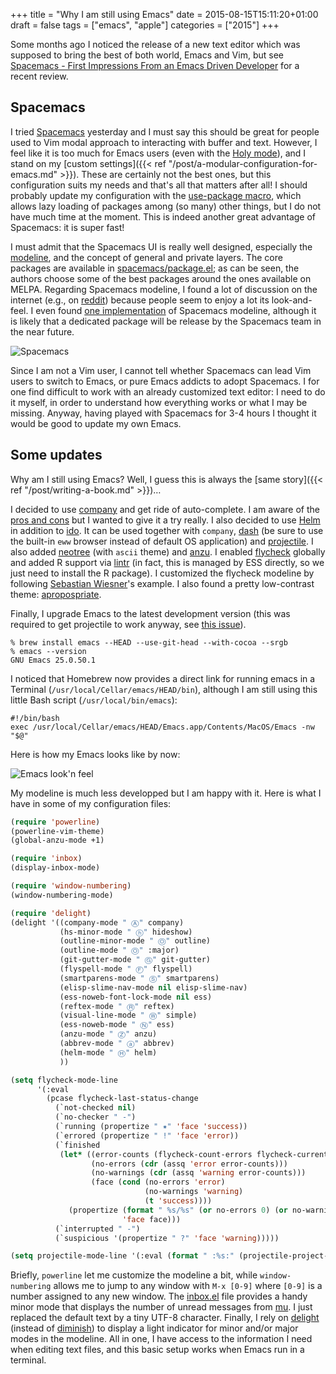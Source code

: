 +++
title = "Why I am still using Emacs"
date = 2015-08-15T15:11:20+01:00
draft = false
tags = ["emacs", "apple"]
categories = ["2015"]
+++

Some months ago I noticed the release of a new text editor which was supposed to bring the best of both world, Emacs and Vim, but see [Spacemacs - First Impressions From an Emacs Driven Developer](http://jr0cket.co.uk/2015/08/spacemacs-first-impressions-from-an-emacs-driven-developer.html) for a recent review.

<!--more-->

## Spacemacs

I tried [Spacemacs](https://github.com/syl20bnr/spacemacs) yesterday and I must say this should be great for people used to Vim modal approach to interacting with buffer and text. However, I feel like it is too much for Emacs users (even with the [Holy mode](https://github.com/syl20bnr/spacemacs/blob/master/doc/DOCUMENTATION.org#holy)), and I stand on my [custom settings]({{< ref "/post/a-modular-configuration-for-emacs.md" >}}). These are certainly not the best ones, but this configuration suits my needs and that's all that matters after all! I should probably update my configuration with the [use-package macro](https://github.com/jwiegley/use-package), which allows lazy loading of packages among (so many) other things, but I do not have much time at the moment. This is indeed another great advantage of Spacemacs: it is super fast!

I must admit that the Spacemacs UI is really well designed, especially the [modeline](https://github.com/syl20bnr/spacemacs/blob/master/doc/DOCUMENTATION.org#mode-line), and the concept of general and private layers. The core packages are available in [spacemacs/package.el](https://github.com/syl20bnr/spacemacs/blob/master/spacemacs/packages.el); as can be seen, the authors choose some of the best packages around the ones available on MELPA. Regarding Spacemacs modeline, I found a lot of discussion on the internet (e.g., on [reddit](https://www.reddit.com/r/emacs/comments/36qo2l/i_tried_to_copy_the_spacemacs_powerline_theme_my/)) because people seem to enjoy a lot its look-and-feel. I even found [one implementation](https://github.com/ashutoshrishi/emacs-personal/blob/master/personal/theming.el) of Spacemacs modeline, although it is likely that a dedicated package will be release by the Spacemacs team in the near future.

![Spacemacs](/img/spacemacs-python.png)

Since I am not a Vim user, I cannot tell whether Spacemacs can lead Vim users to switch to Emacs, or pure Emacs addicts to adopt Spacemacs. I for one find difficult to work with an already customized text editor: I need to do it myself, in order to understand how everything works or what I may be missing. Anyway, having played with Spacemacs for 3-4 hours I thought it would be good to update my own Emacs.


## Some updates

Why am I still using Emacs? Well, I guess this is always the [same story]({{< ref "/post/writing-a-book.md" >}})…

I decided to use [company](http://company-mode.github.io) and get ride of auto-complete. I am aware of the [pros and cons](https://github.com/company-mode/company-mode/issues/68) but I wanted to give it a try really. I also decided to use [Helm](https://emacs-helm.github.io/helm/) in addition to [ido](http://emacswiki.org/emacs/InteractivelyDoThings). It can be used together with `company`, [dash](https://github.com/areina/helm-dash) (be sure to use the built-in `eww` browser instead of default OS application) and [projectile](http://batsov.com/projectile/). I also added [neotree](https://github.com/jaypei/emacs-neotree) (with `ascii` theme) and [anzu](https://github.com/syohex/emacs-anzu). I enabled [flycheck](http://www.flycheck.org) globally and added R support via [lintr](https://github.com/jimhester/lintr) (in fact, this is managed by ESS directly, so we just need to install the R package). I customized the flycheck modeline by following [Sebastian Wiesner](http://www.lunaryorn.com/2014/07/30/new-mode-line-support-in-flycheck.html)'s example. I also found a pretty low-contrast theme: [apropospriate](https://github.com/waymondo/apropospriate-theme).

Finally, I upgrade Emacs to the latest development version (this was required to get projectile to work anyway, see [this issue](https://github.com/bbatsov/projectile/issues/780)).

```
% brew install emacs --HEAD --use-git-head --with-cocoa --srgb
% emacs --version
GNU Emacs 25.0.50.1
```

I noticed that Homebrew now provides a direct link for running emacs in a Terminal (`/usr/local/Cellar/emacs/HEAD/bin`), although I am still using this little Bash script (`/usr/local/bin/emacs`):

```
#!/bin/bash
exec /usr/local/Cellar/emacs/HEAD/Emacs.app/Contents/MacOS/Emacs -nw  "$@"
```

Here is how my Emacs looks like by now: 

![Emacs look'n feel](/img/emacs.png)

My modeline is much less developped but I am happy with it. Here is what I have in some of my configuration files:

```lisp
(require 'powerline)
(powerline-vim-theme)
(global-anzu-mode +1)

(require 'inbox)
(display-inbox-mode)

(require 'window-numbering)
(window-numbering-mode)

(require 'delight)
(delight '((company-mode " Ⓐ" company)
           (hs-minor-mode " ⓗ" hideshow)
           (outline-minor-mode " Ⓞ" outline)
           (outline-mode " Ⓞ" :major)
           (git-gutter-mode " Ⓖ" git-gutter)
           (flyspell-mode " Ⓕ" flyspell)
           (smartparens-mode " Ⓢ" smartparens)
           (elisp-slime-nav-mode nil elisp-slime-nav)
           (ess-noweb-font-lock-mode nil ess)
           (reftex-mode " Ⓡ" reftex)
           (visual-line-mode " Ⓦ" simple)
           (ess-noweb-mode " Ⓝ" ess)
           (anzu-mode " Ⓩ" anzu)
           (abbrev-mode " ⓐ" abbrev)
           (helm-mode " Ⓗ" helm)		
           ))

(setq flycheck-mode-line
      '(:eval
        (pcase flycheck-last-status-change
          (`not-checked nil)
          (`no-checker " -")
          (`running (propertize " ✷" 'face 'success))
          (`errored (propertize " !" 'face 'error))
          (`finished
           (let* ((error-counts (flycheck-count-errors flycheck-current-errors))
                  (no-errors (cdr (assq 'error error-counts)))
                  (no-warnings (cdr (assq 'warning error-counts)))
                  (face (cond (no-errors 'error)
                              (no-warnings 'warning)
                              (t 'success))))
             (propertize (format " %s/%s" (or no-errors 0) (or no-warnings 0))
                         'face face)))
          (`interrupted " -")
          (`suspicious '(propertize " ?" 'face 'warning)))))

(setq projectile-mode-line '(:eval (format " :%s:" (projectile-project-name))))
```

Briefly, `powerline` let me customize the modeline a bit, while `window-numbering` allows me to jump to any window with `M-x [0-9]` where `[0-9]` is a number assigned to any new window. The [inbox.el](https://gist.github.com/gl-sergei/1986989ad3c2024f8150) file provides a handy minor mode that displays the number of unread messages from [mu](http://www.djcbsoftware.nl/code/mu/). I just replaced the default text by a tiny UTF-8 character. Finally, I rely on [delight](http://www.emacswiki.org/emacs/DelightedModes#toc3) (instead of [diminish](http://www.emacswiki.org/emacs/DiminishedModes)) to display a light indicator for minor and/or major modes in the modeline. All in one, I have access to the information I need when editing text files, and this basic setup works when Emacs run in a terminal.


